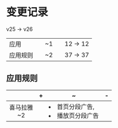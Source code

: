 # 变更记录

v25 -> v26

||||||
|-|:-:|:-:|:-:|:-:|
|应用||~1||12 -> 12|
|应用规则||~2||37 -> 37|

## 应用规则

||+|~|-|
|:-:|-|-|-|
|喜马拉雅<br>~2||<li>首页分段广告,<li>播放页分段广告||

